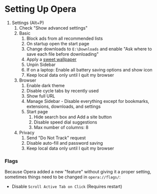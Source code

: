 # Setting Up Opera

1. Settings (Alt+P)
   1. Check "Show advanced settings"
   2. Basic
      1. Block ads from all recommended lists
      2. On startup open the start page
      3. Change downloads to `E:\Downloads` and enable "Ask where to save each file before downloading"
      4. Apply a [sweet wallpaper](https://addons.opera.com/en/wallpapers/details/night_city/)
      5. Unpin Sidebar
      6. If on a laptop: Enable all battery saving options and show icon
      7. Keep local data only until I quit my browser
   3. Browser
      1. Enable dark theme
      2. Disable cycle tabs by recently used
      3. Show full URL
      4. Manage Sidebar - Disable everything except for bookmarks, extensions, downloads, and settings
      5. Start page
         1. Hide search box and Add a site button
         2. Disable speed dial suggestions
         3. Max number of columns: 8
   4. Privacy
      1. Send "Do Not Track" request
      2. Disable auto-fill and password saving
      3. Keep local data only until I quit my browser

### Flags

Because Opera added a new "feature" without giving it a proper setting, sometimes things need to be changed in `opera://flags/`:

* Disable `Scroll Active Tab on Click` (Requires restart)